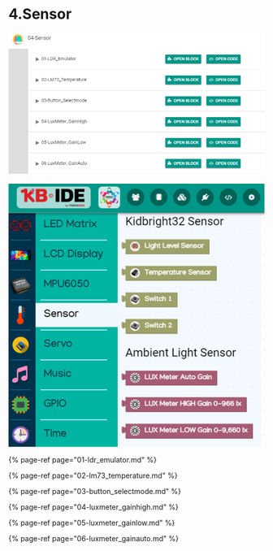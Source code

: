 # 4.Sensor

![](../../.gitbook/assets/image%20%28111%29.png)

![](../../.gitbook/assets/image%20%2866%29.png)

{% page-ref page="01-ldr\_emulator.md" %}

{% page-ref page="02-lm73\_temperature.md" %}

{% page-ref page="03-button\_selectmode.md" %}

{% page-ref page="04-luxmeter\_gainhigh.md" %}

{% page-ref page="05-luxmeter\_gainlow.md" %}

{% page-ref page="06-luxmeter\_gainauto.md" %}




